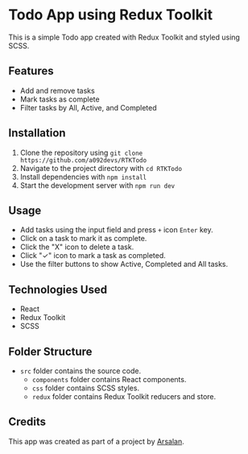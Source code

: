 # Todo App using Redux Toolkit

This is a simple Todo app created with Redux Toolkit and styled using SCSS.

## Features

-   Add and remove tasks
-   Mark tasks as complete
-   Filter tasks by All, Active, and Completed

## Installation

1. Clone the repository using `git clone https://github.com/a092devs/RTKTodo`
2. Navigate to the project directory with `cd RTKTodo`
3. Install dependencies with `npm install`
4. Start the development server with `npm run dev`

## Usage

-   Add tasks using the input field and press `+` icon `Enter` key.
-   Click on a task to mark it as complete.
-   Click the "X" icon to delete a task.
-   Click "✓" icon to mark a task as completed.
-   Use the filter buttons to show Active, Completed and All tasks.

## Technologies Used

-   React
-   Redux Toolkit
-   SCSS

## Folder Structure

-   `src` folder contains the source code.
    -   `components` folder contains React components.
    -   `css` folder contains SCSS styles.
    -   `redux` folder contains Redux Toolkit reducers and store.

## Credits

This app was created as part of a project by [Arsalan](https://github.com/a092devs).
